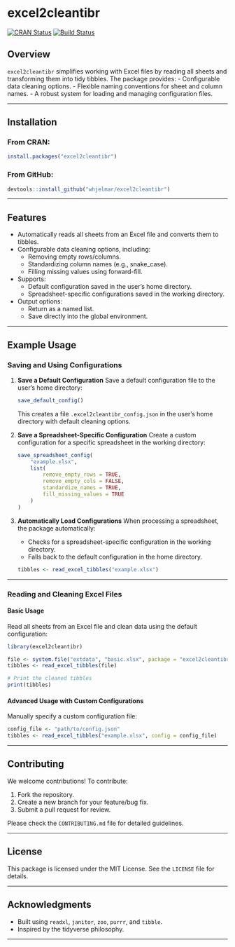 
# excel2cleantibr

[![CRAN
Status](https://www.r-pkg.org/badges/version/excel2cleantibr)](https://cran.r-project.org/package=excel2cleantibr)
[![Build
Status](https://github.com/yourusername/excel2cleantibr/workflows/R-CMD-check/badge.svg)](https://github.com/yourusername/excel2cleantibr/actions)

## Overview

`excel2cleantibr` simplifies working with Excel files by reading all
sheets and transforming them into tidy tibbles. The package provides: -
Configurable data cleaning options. - Flexible naming conventions for
sheet and column names. - A robust system for loading and managing
configuration files.

------------------------------------------------------------------------

## Installation

### From CRAN:

``` r
install.packages("excel2cleantibr")
```

### From GitHub:

``` r
devtools::install_github("whjelmar/excel2cleantibr")
```

------------------------------------------------------------------------

## Features

- Automatically reads all sheets from an Excel file and converts them to
  tibbles.
- Configurable data cleaning options, including:
  - Removing empty rows/columns.
  - Standardizing column names (e.g., snake_case).
  - Filling missing values using forward-fill.
- Supports:
  - Default configuration saved in the user’s home directory.
  - Spreadsheet-specific configurations saved in the working directory.
- Output options:
  - Return as a named list.
  - Save directly into the global environment.

------------------------------------------------------------------------

## Example Usage

### Saving and Using Configurations

1.  **Save a Default Configuration** Save a default configuration file
    to the user’s home directory:

    ``` r
    save_default_config()
    ```

    This creates a file `.excel2cleantibr_config.json` in the user’s
    home directory with default cleaning options.

2.  **Save a Spreadsheet-Specific Configuration** Create a custom
    configuration for a specific spreadsheet in the working directory:

    ``` r
    save_spreadsheet_config(
        "example.xlsx",
        list(
            remove_empty_rows = TRUE,
            remove_empty_cols = FALSE,
            standardize_names = TRUE,
            fill_missing_values = TRUE
        )
    )
    ```

3.  **Automatically Load Configurations** When processing a spreadsheet,
    the package automatically:

    - Checks for a spreadsheet-specific configuration in the working
      directory.
    - Falls back to the default configuration in the home directory.

    ``` r
    tibbles <- read_excel_tibbles("example.xlsx")
    ```

------------------------------------------------------------------------

### Reading and Cleaning Excel Files

#### Basic Usage

Read all sheets from an Excel file and clean data using the default
configuration:

``` r
library(excel2cleantibr)

file <- system.file("extdata", "basic.xlsx", package = "excel2cleantibr")
tibbles <- read_excel_tibbles(file)

# Print the cleaned tibbles
print(tibbles)
```

#### Advanced Usage with Custom Configurations

Manually specify a custom configuration file:

``` r
config_file <- "path/to/config.json"
tibbles <- read_excel_tibbles("example.xlsx", config = config_file)
```

------------------------------------------------------------------------

## Contributing

We welcome contributions! To contribute:

1.  Fork the repository.
2.  Create a new branch for your feature/bug fix.
3.  Submit a pull request for review.

Please check the `CONTRIBUTING.md` file for detailed guidelines.

------------------------------------------------------------------------

## License

This package is licensed under the MIT License. See the `LICENSE` file
for details.

------------------------------------------------------------------------

## Acknowledgments

- Built using `readxl`, `janitor`, `zoo`, `purrr`, and `tibble`.
- Inspired by the tidyverse philosophy.

------------------------------------------------------------------------
